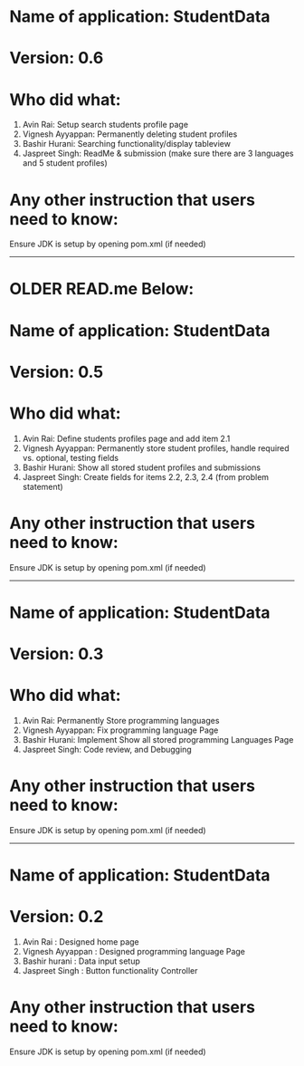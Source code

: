 # Name of application: StudentData
# Version: 0.6

# Who did what:
1. Avin Rai: Setup search students profile page
2. Vignesh Ayyappan: Permanently deleting student profiles
3. Bashir Hurani: Searching functionality/display tableview
4. Jaspreet Singh: ReadMe & submission (make sure there are 3 languages and 5 student profiles)
   
# Any other instruction that users need to know:

Ensure JDK is setup by opening pom.xml (if needed)

_____________________________________________
# OLDER READ.me Below:
# Name of application: StudentData
# Version: 0.5

# Who did what:
1. Avin Rai: Define students profiles page and add item 2.1
2. Vignesh Ayyappan: Permanently store student profiles, handle required vs. optional, testing fields
3. Bashir Hurani: Show all stored student profiles and submissions
4. Jaspreet Singh: Create fields for items 2.2, 2.3, 2.4 (from problem statement)
   
# Any other instruction that users need to know:

Ensure JDK is setup by opening pom.xml (if needed)

_____________________________________________
# Name of application: StudentData
# Version: 0.3

# Who did what:
1. Avin Rai: Permanently Store programming languages
2. Vignesh Ayyappan: Fix programming language Page
3. Bashir Hurani: Implement Show all stored programming Languages Page
4. Jaspreet Singh: Code review, and Debugging 
   
# Any other instruction that users need to know:

Ensure JDK is setup by opening pom.xml (if needed)

_____________________________________________
# Name of application: StudentData
# Version: 0.2

1. Avin Rai : Designed home page
2. Vignesh Ayyappan : Designed programming language Page
3. Bashir hurani : Data input setup
4. Jaspreet Singh : Button functionality Controller

# Any other instruction that users need to know:

Ensure JDK is setup by opening pom.xml (if needed)
